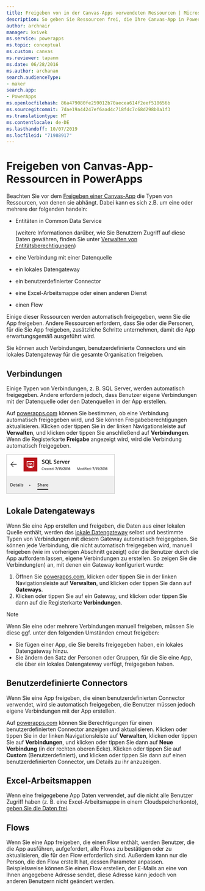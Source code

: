 ```yaml
---
title: Freigeben von in der Canvas-Apps verwendeten Ressourcen | Microsoft-Dokumentation
description: So geben Sie Ressourcen frei, die Ihre Canvas-App in PowerApps verwendet
author: archnair
manager: kvivek
ms.service: powerapps
ms.topic: conceptual
ms.custom: canvas
ms.reviewer: tapanm
ms.date: 06/28/2016
ms.author: archanan
search.audienceType:
- maker
search.app:
- PowerApps
ms.openlocfilehash: 86a479080fe259012b70aecea614f2eef518656b
ms.sourcegitcommit: 7dae19a44247ef6aad4c718fdc7c68d298b0a1f3
ms.translationtype: MT
ms.contentlocale: de-DE
ms.lasthandoff: 10/07/2019
ms.locfileid: "71988917"
---
```

# <a name="share-canvas-app-resources-in-powerapps"></a>Freigeben von Canvas-App-Ressourcen in PowerApps

Beachten Sie vor dem [Freigeben einer Canvas-App](share-app.md) die Typen von Ressourcen, von denen sie abhängt. Dabei kann es sich z.B. um eine oder mehrere der folgenden handeln:

* Entitäten in Common Data Service

    (weitere Informationen darüber, wie Sie Benutzern Zugriff auf diese Daten gewähren, finden Sie unter [Verwalten von Entitätsberechtigungen](share-app.md#manage-entity-permissions))
    
* eine Verbindung mit einer Datenquelle
* ein lokales Datengateway
* ein benutzerdefinierter Connector
* eine Excel-Arbeitsmappe oder einen anderen Dienst
* einen Flow

Einige dieser Ressourcen werden automatisch freigegeben, wenn Sie die App freigeben. Andere Ressourcen erfordern, dass Sie oder die Personen, für die Sie App freigeben, zusätzliche Schritte unternehmen, damit die App erwartungsgemäß ausgeführt wird.

Sie können auch Verbindungen, benutzerdefinierte Connectors und ein lokales Datengateway für die gesamte Organisation freigeben.

## <a name="connections"></a>Verbindungen

Einige Typen von Verbindungen, z. B. SQL Server, werden automatisch freigegeben. Andere erfordern jedoch, dass Benutzer eigene Verbindungen mit der Datenquelle oder den Datenquellen in der App erstellen.

Auf [powerapps.com](https://web.powerapps.com?utm_source=padocs&utm_medium=linkinadoc&utm_campaign=referralsfromdoc) können Sie bestimmen, ob eine Verbindung automatisch freigegeben wird, und Sie können Freigabeberechtigungen aktualisieren. Klicken oder tippen Sie in der linken Navigationsleiste auf **Verwalten**, und klicken oder tippen Sie anschließend auf **Verbindungen**. Wenn die Registerkarte **Freigabe** angezeigt wird, wird die Verbindung automatisch freigegeben.

  ![Registerkarte „Freigeben“ auf der Seite für Verbindungsdetails](./media/share-app-resources/shared-connections.png)

## <a name="on-premises-data-gateways"></a>Lokale Datengateways
Wenn Sie eine App erstellen und freigeben, die Daten aus einer lokalen Quelle enthält, werden das [lokale Datengateway](gateway-management.md) selbst und bestimmte Typen von Verbindungen mit diesem Gateway automatisch freigegeben. Sie können jede Verbindung, die nicht automatisch freigegeben wird, manuell freigeben (wie im vorherigen Abschnitt gezeigt) oder die Benutzer durch die App auffordern lassen, eigene Verbindungen zu erstellen. So zeigen Sie die Verbindung(en) an, mit denen ein Gateway konfiguriert wurde:

1. Öffnen Sie [powerapps.com](https://web.powerapps.com?utm_source=padocs&utm_medium=linkinadoc&utm_campaign=referralsfromdoc), klicken oder tippen Sie in der linken Navigationsleiste auf **Verwalten**, und klicken oder tippen Sie dann auf **Gateways**.
2. Klicken oder tippen Sie auf ein Gateway, und klicken oder tippen Sie dann auf die Registerkarte **Verbindungen**.

> [!NOTE]
> Wenn Sie eine oder mehrere Verbindungen manuell freigeben, müssen Sie diese ggf. unter den folgenden Umständen erneut freigeben:

* Sie fügen einer App, die Sie bereits freigegeben haben, ein lokales Datengateway hinzu.
* Sie ändern den Satz der Personen oder Gruppen, für die Sie eine App, die über ein lokales Datengateway verfügt, freigegeben haben.

## <a name="custom-connectors"></a>Benutzerdefinierte Connectors
Wenn Sie eine App freigeben, die einen benutzerdefinierten Connector verwendet, wird sie automatisch freigegeben, die Benutzer müssen jedoch eigene Verbindungen mit der App erstellen.

Auf [powerapps.com](https://web.powerapps.com?utm_source=padocs&utm_medium=linkinadoc&utm_campaign=referralsfromdoc) können Sie Berechtigungen für einen benutzerdefinierten Connector anzeigen und aktualisieren. Klicken oder tippen Sie in der linken Navigationsleiste auf **Verwalten**, klicken oder tippen Sie auf **Verbindungen**, und klicken oder tippen Sie dann auf **Neue Verbindung** (in der rechten oberen Ecke). Klicken oder tippen Sie auf **Custom** (Benutzerdefiniert), und klicken oder tippen Sie dann auf einen benutzerdefinierten Connector, um Details zu ihr anzuzeigen.

## <a name="excel-workbooks"></a>Excel-Arbeitsmappen
Wenn eine freigegebene App Daten verwendet, auf die nicht alle Benutzer Zugriff haben (z. B. eine Excel-Arbeitsmappe in einem Cloudspeicherkonto), [geben Sie die Daten frei](share-app-data.md).

## <a name="flows"></a>Flows
Wenn Sie eine App freigeben, die einen Flow enthält, werden Benutzer, die die App ausführen, aufgefordert, alle Flows zu bestätigen oder zu aktualisieren, die für den Flow erforderlich sind. Außerdem kann nur die Person, die den Flow erstellt hat, dessen Parameter anpassen. Beispielsweise können Sie einen Flow erstellen, der E-Mails an eine von Ihnen angegebene Adresse sendet, diese Adresse kann jedoch von anderen Benutzern nicht geändert werden.

